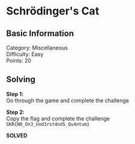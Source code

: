 # Schrödinger's Cat

## Basic Information
Category: Miscellaneous    
Difficulty: Easy  
Points: 20  

## Solving
  
**Step 1:**  
Go through the game and complete the challenge

**Step 2:**  
Copy the flag and complete the challenge  
```SKR{N0_On3_Und3rst4ndS_Qu4ntum}```  

**SOLVED**  
